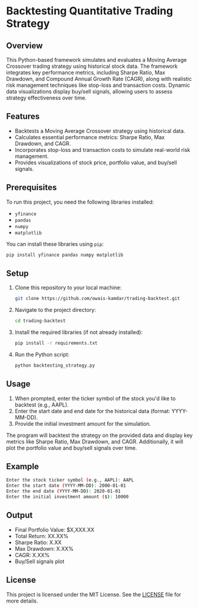 
# Backtesting Quantitative Trading Strategy

## Overview
This Python-based framework simulates and evaluates a Moving Average Crossover trading strategy using historical stock data. The framework integrates key performance metrics, including Sharpe Ratio, Max Drawdown, and Compound Annual Growth Rate (CAGR), along with realistic risk management techniques like stop-loss and transaction costs. Dynamic data visualizations display buy/sell signals, allowing users to assess strategy effectiveness over time.

## Features
- Backtests a Moving Average Crossover strategy using historical data.
- Calculates essential performance metrics: Sharpe Ratio, Max Drawdown, and CAGR.
- Incorporates stop-loss and transaction costs to simulate real-world risk management.
- Provides visualizations of stock price, portfolio value, and buy/sell signals.

## Prerequisites
To run this project, you need the following libraries installed:
- `yfinance`
- `pandas`
- `numpy`
- `matplotlib`

You can install these libraries using `pip`:

```bash
pip install yfinance pandas numpy matplotlib
```

## Setup
1. Clone this repository to your local machine:

   ```bash
   git clone https://github.com/owais-kamdar/trading-backtest.git
   ```

2. Navigate to the project directory:

   ```bash
   cd trading-backtest
   ```

3. Install the required libraries (if not already installed):

   ```bash
   pip install -r requirements.txt
   ```

4. Run the Python script:

   ```bash
   python backtesting_strategy.py
   ```

## Usage
1. When prompted, enter the ticker symbol of the stock you'd like to backtest (e.g., AAPL).
2. Enter the start date and end date for the historical data (format: YYYY-MM-DD).
3. Provide the initial investment amount for the simulation.

The program will backtest the strategy on the provided data and display key metrics like Sharpe Ratio, Max Drawdown, and CAGR. Additionally, it will plot the portfolio value and buy/sell signals over time.

## Example
```bash
Enter the stock ticker symbol (e.g., AAPL): AAPL
Enter the start date (YYYY-MM-DD): 2000-01-01
Enter the end date (YYYY-MM-DD): 2020-01-01
Enter the initial investment amount ($): 10000
```

## Output
- Final Portfolio Value: $X,XXX.XX
- Total Return: XX.XX%
- Sharpe Ratio: X.XX
- Max Drawdown: X.XX%
- CAGR: X.XX%
- Buy/Sell signals plot

## License
This project is licensed under the MIT License. See the [LICENSE](LICENSE) file for more details.
